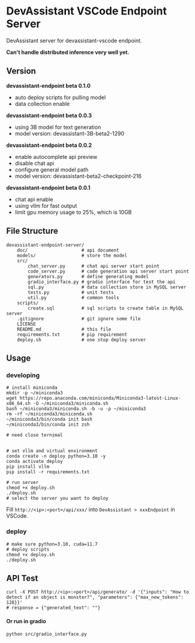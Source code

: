 # DevAssistant VSCode Endpoint Server

DevAssistant server for devassistant-vscode endpoint.

**Can't handle distributed inference very well yet.**


## Version

**devassistant-endpoint beta 0.1.0**
- auto deploy scripts for pulling model
- data collection enable

**devassistant-endpoint beta 0.0.3**
- using 3B model for text generation 
- model version: devassistant-3B-beta2-1290


**devassistant-endpoint beta 0.0.2**

- enable autocomplete api preview
- disable chat api
- configure general model path
- model version:  devassistant-beta2-checkpoint-216

**devassistant-endpoint beta 0.0.1**

- chat api enable
- using vllm for fast output
- limit gpu memory usage to 25%, which is 10GB


## File Structure

```
devassistant-endpoint-server/
    doc/                    # api document
    models/                 # store the model 
    src/
        chat_server.py      # chat api server start point
        code_server.py      # code generation api server start point 
        generators.py       # define generating model
        gradio_interface.py # gradio interface for test the api
        sql.py              # data collection store in MySQL server
        tests.py            # unit tests
        util.py             # common tools
    scripts/
        create.sql          # sql scripts to create table in MySQL server
    .gitignore              # git ignore some file
    LICENSE
    README.md               # this file
    requirements.txt        # pip requirement
    deploy.sh               # one stop deploy server
```



## Usage


### developing
```shell
# install miniconda
mkdir -p ~/miniconda3
wget https://repo.anaconda.com/miniconda/Miniconda3-latest-Linux-x86_64.sh -O ~/miniconda3/miniconda.sh
bash ~/miniconda3/miniconda.sh -b -u -p ~/miniconda3
rm -rf ~/miniconda3/miniconda.sh
~/miniconda3/bin/conda init bash
~/miniconda3/bin/conda init zsh

# need close ternimal


# set vllm and virtual environment
conda create -n deploy python=3.10 -y
conda activate deploy
pip install vllm
pip install -r requirements.txt

# run server
chmod +x deploy.sh
./deploy.sh
# select the server you want to deploy
```

Fill `http://<ip>:<port>/api/xxx/` into `DevAssistant > xxxEndpoint` in VSCode.

### deploy

```
# make sure python=3.10, cuda=11.7
# deploy scripts
chmod +x deploy.sh
./deploy.sh
```

## API Test

```shell
curl -X POST http://<ip>:<port>/api/generate/ -d '{"inputs": "How to detect if an object is monster?", "parameters": {"max_new_tokens": 128}}'
# response = {"generated_text": ""}
```
#### Or run in gradio

```
python src/gradio_interface.py
```